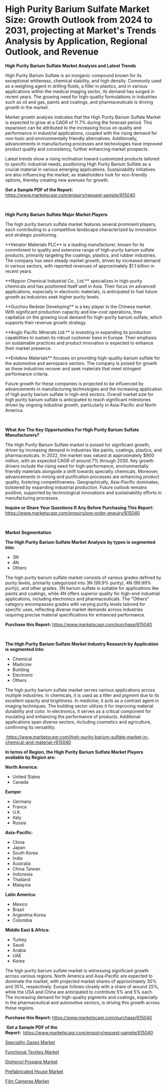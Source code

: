 <p><h1>High Purity Barium Sulfate Market Size: Growth Outlook from 2024 to 2031, projecting at Market's Trends Analysis by Application, Regional Outlook, and Revenue</h1></p><p><strong>High Purity Barium Sulfate Market Analysis and Latest Trends</strong></p>
<p><p>High Purity Barium Sulfate is an inorganic compound known for its exceptional whiteness, chemical stability, and high density. Commonly used as a weighing agent in drilling fluids, a filler in plastics, and in various applications within the medical imaging sector, its demand has surged in recent years. The growing need for high-quality formulations in industries such as oil and gas, paints and coatings, and pharmaceuticals is driving growth in the market.</p><p>Market growth analysis indicates that the High Purity Barium Sulfate Market is expected to grow at a CAGR of 11.7% during the forecast period. This expansion can be attributed to the increasing focus on quality and performance in industrial applications, coupled with the rising demand for non-toxic and environmentally friendly alternatives. Additionally, advancements in manufacturing processes and technologies have improved product quality and consistency, further enhancing market prospects.</p><p>Latest trends show a rising inclination toward customized products tailored to specific industrial needs, positioning High Purity Barium Sulfate as a crucial material in various emerging applications. Sustainability initiatives are also influencing the market, as stakeholders look for eco-friendly options, thereby creating new avenues for growth.</p></p>
<p><strong>Get a Sample PDF of the Report:&nbsp;</strong> <a href="https://www.marketscagr.com/enquiry/request-sample/615040?utm_campaign=1789&utm_medium=2&utm_source=Github&utm_content=ia&utm_term=11122024&utm_id=high-purity-barium-sulfate">https://www.marketscagr.com/enquiry/request-sample/615040</a></p>
<p>&nbsp;</p>
<p><strong>High Purity Barium Sulfate Major Market Players</strong></p>
<p><p>The high purity barium sulfate market features several prominent players, each contributing to a competitive landscape characterized by innovation and strategic positioning. </p><p>**Venator Materials PLC** is a leading manufacturer, known for its commitment to quality and extensive range of high-purity barium sulfate products, primarily targeting the coatings, plastics, and rubber industries. The company has seen steady market growth, driven by increased demand in various sectors, with reported revenues of approximately $1.1 billion in recent years.</p><p>**Nippon Chemical Industrial Co., Ltd.** specializes in high-purity chemicals and has positioned itself well in Asia. Their focus on advanced applications, especially in electronic materials, is anticipated to fuel future growth as industries seek higher purity levels. </p><p>**Guizhou Redstar Developing** is a key player in the Chinese market. With significant production capacity and low-cost operations, they capitalize on the growing local demand for high-purity barium sulfate, which supports their revenue growth strategy. </p><p>**Anglo Pacific Minerals Ltd.** is investing in expanding its production capabilities to sustain its robust customer base in Europe. Their emphasis on sustainable practices and product innovation is expected to enhance their market presence.</p><p>**Entekno Materials** focuses on providing high-quality barium sulfate for the automotive and aerospace sectors. The company is poised for growth as these industries recover and seek materials that meet stringent performance criteria.</p><p>Future growth for these companies is projected to be influenced by advancements in manufacturing technologies and the increasing application of high purity barium sulfate in high-end sectors. Overall market size for high purity barium sulfate is anticipated to reach significant milestones driven by ongoing industrial growth, particularly in Asia-Pacific and North America.</p></p>
<p>&nbsp;</p>
<p><strong>What Are The Key Opportunities For High Purity Barium Sulfate Manufacturers?</strong></p>
<p><p>The High Purity Barium Sulfate market is poised for significant growth, driven by increasing demand in industries like paints, coatings, plastics, and pharmaceuticals. In 2022, the market was valued at approximately $900 million, with an expected CAGR of around 7% through 2030. Key growth drivers include the rising need for high-performance, environmentally friendly materials alongside a shift towards specialty chemicals. Moreover, advancements in mining and purification processes are enhancing product quality, fostering competitiveness. Geographically, Asia-Pacific dominates, bolstered by expanding industrial production. Future outlook remains positive, supported by technological innovations and sustainability efforts in manufacturing processes.</p></p>
<p><strong>Inquire or Share Your Questions If Any Before Purchasing This Report:</strong> <a href="https://www.marketscagr.com/enquiry/pre-order-enquiry/615040?utm_campaign=1789&utm_medium=2&utm_source=Github&utm_content=ia&utm_term=11122024&utm_id=high-purity-barium-sulfate">https://www.marketscagr.com/enquiry/pre-order-enquiry/615040</a></p>
<p>&nbsp;</p>
<p><strong>Market Segmentation</strong></p>
<p><strong>The High Purity Barium Sulfate Market Analysis by types is segmented into:</strong></p>
<p><ul><li>3N</li><li>4N</li><li>Others</li></ul></p>
<p><p>The high purity barium sulfate market consists of various grades defined by purity levels, primarily categorized into 3N (99.9% purity), 4N (99.99% purity), and other grades. 3N barium sulfate is suitable for applications like paints and coatings, while 4N offers superior quality for high-end industrial applications, including electronics and pharmaceuticals. The "Others" category encompasses grades with varying purity levels tailored for specific uses, reflecting diverse market demands across industries requiring precise material specifications for enhanced performance.</p></p>
<p><strong>Purchase this Report:&nbsp;</strong><a href="https://www.marketscagr.com/purchase/615040?utm_campaign=1789&utm_medium=2&utm_source=Github&utm_content=ia&utm_term=11122024&utm_id=high-purity-barium-sulfate">https://www.marketscagr.com/purchase/615040</a></p>
<p>&nbsp;</p>
<p><strong>The High Purity Barium Sulfate Market Industry Research by Application is segmented into:</strong></p>
<p><ul><li>Chemical</li><li>Madicine</li><li>Building</li><li>Electronic</li><li>Others</li></ul></p>
<p><p>The high purity barium sulfate market serves various applications across multiple industries. In chemicals, it is used as a filler and pigment due to its excellent opacity and brightness. In medicine, it acts as a contrast agent in imaging techniques. The building sector utilizes it for improving material durability and color. In electronics, it serves as a critical component for insulating and enhancing the performance of products. Additional applications span diverse sectors, including cosmetics and agriculture, confirming its versatility.</p></p>
<p><a href="https://www.marketscagr.com/high-purity-barium-sulfate-market-in-chemical-and-material-r615040?utm_campaign=1789&utm_medium=2&utm_source=Github&utm_content=ia&utm_term=11122024&utm_id=high-purity-barium-sulfate">&nbsp;https://www.marketscagr.com/high-purity-barium-sulfate-market-in-chemical-and-material-r615040</a></p>
<p><strong>In terms of Region, the High Purity Barium Sulfate Market Players available by Region are:</strong></p>
<p>
    <p> <strong> North America: </strong>
        <ul>
            <li>United States</li>
            <li>Canada</li>
        </ul>
        </p> 
    <p> <strong> Europe: </strong>
        <ul>
            <li>Germany</li>
            <li>France</li>
            <li>U.K.</li>
            <li>Italy</li>
            <li>Russia</li>
        </ul>
        </p> 
    <p> <strong> Asia-Pacific: </strong>
        <ul>
            <li>China</li>
            <li>Japan</li>
            <li>South Korea</li>
            <li>India</li>
            <li>Australia</li>
            <li>China Taiwan</li>
            <li>Indonesia</li>
            <li>Thailand</li>
            <li>Malaysia</li>
        </ul>
        </p> 
    <p> <strong> Latin America: </strong>
        <ul>
            <li>Mexico</li>
            <li>Brazil</li>
            <li>Argentina Korea</li>
            <li>Colombia</li>
        </ul>
        </p> 
    <p> <strong> Middle East & Africa: </strong>
        <ul>
            <li>Turkey</li>
            <li>Saudi</li>
            <li>Arabia</li>
            <li>UAE</li>
            <li>Korea</li>
        </ul>
    </p>
    </p>
<p><p>The high purity barium sulfate market is witnessing significant growth across various regions. North America and Asia-Pacific are expected to dominate the market, with projected market shares of approximately 30% and 35%, respectively. Europe follows closely with a share of around 25%, while the USA and China are anticipated to contribute 5% and 5% each. The increasing demand for high-quality pigments and coatings, especially in the pharmaceutical and automotive sectors, is driving this growth across these regions.</p></p>
<p><strong>Purchase this Report: </strong><a href="https://www.marketscagr.com/purchase/615040?utm_campaign=1789&utm_medium=2&utm_source=Github&utm_content=ia&utm_term=11122024&utm_id=high-purity-barium-sulfate">https://www.marketscagr.com/purchase/615040</a></p>
<p>&nbsp;<strong>Get a Sample PDF of the Report:&nbsp;&nbsp;</strong><a href="https://www.marketscagr.com/enquiry/request-sample/615040?utm_campaign=1789&utm_medium=2&utm_source=Github&utm_content=ia&utm_term=11122024&utm_id=high-purity-barium-sulfate">https://www.marketscagr.com/enquiry/request-sample/615040</a></p>
<p><strong></strong></p>
<p><p><a href="https://www.linkedin.com/pulse/speciality-gases-market-size-current-development-sales-revenue-zyygc?utm_campaign=1789&utm_medium=2&utm_source=Github&utm_content=ia&utm_term=11122024&utm_id=high-purity-barium-sulfate">Speciality Gases Market</a></p><p><a href="https://www.linkedin.com/pulse/expanding-global-functional-textiles-market-future-growth-projections-pgsqc?utm_campaign=1789&utm_medium=2&utm_source=Github&utm_content=ia&utm_term=11122024&utm_id=high-purity-barium-sulfate">Functional Textiles Market</a></p><p><a href="https://github.com/marlanamarvn/Market-Research-Report-List-1/blob/main/diphenol-propane-market.md?utm_campaign=1789&utm_medium=2&utm_source=Github&utm_content=ia&utm_term=11122024&utm_id=high-purity-barium-sulfate">Diphenol Propane Market</a></p><p><a href="https://www.linkedin.com/pulse/study-extensively-examines-prefabricated-housemarket-size-qmxvc?utm_campaign=1789&utm_medium=2&utm_source=Github&utm_content=ia&utm_term=11122024&utm_id=high-purity-barium-sulfate">Prefabricated House Market</a></p><p><a href="https://www.linkedin.com/pulse/film-cameras-industry-forecast-future-growth-valuation-key-metrics-41tof?utm_campaign=1789&utm_medium=2&utm_source=Github&utm_content=ia&utm_term=11122024&utm_id=high-purity-barium-sulfate">Film Cameras Market</a></p></p>